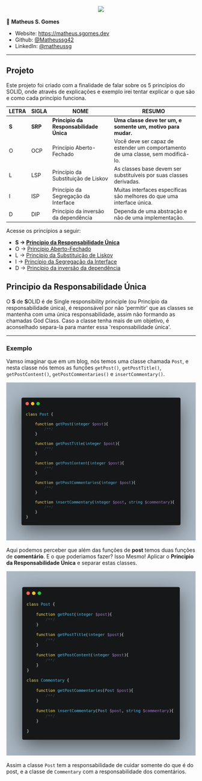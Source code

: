 <p align="center"><a target="_blank" href="https://matheus.sgomes.dev"><img src="https://matheus.sgomes.dev/img/logo_azul.png"></a></>


👤 **Matheus S. Gomes** 

* Website: https://matheus.sgomes.dev
* Github: [@Matheussg42](https://github.com/Matheussg42)
* LinkedIn: [@matheussg](https://linkedin.com/in/matheussg)

---

## Projeto

Este projeto foi criado com a finalidade de falar sobre os 5 princípios do SOLID, onde através de explicações e exemplo irei tentar explicar o que são e como cada princípio funciona.

LETRA       | SIGLA     | NOME                                  | RESUMO
------------|-----------|---------------------------------------|------------
**S**       | **SRP**   | **Principio da Responsabilidade Única**   | **Uma classe deve ter um, e somente um, motivo para mudar.**
O           | OCP       | Princípio Aberto-Fechado              | Você deve ser capaz de estender um comportamento de uma classe, sem modificá-lo.
L           | LSP       | Princípio da Substituição de Liskov   | As classes base devem ser substituíveis por suas classes derivadas.
I           | ISP       | Princípio da Segregação da Interface  | Muitas interfaces específicas são melhores do que uma interface única.
D           | DIP       | Princípio da inversão da dependência  | Dependa de uma abstração e não de uma implementação.

Acesse os princípios a seguir:
 
* **S -> <a href="/SRP">Principio da Responsabilidade Única</a>**
* O -> <a href="/OCP">Princípio Aberto-Fechado</a>
* L -> <a href="/LSP">Princípio da Substituição de Liskov</a>
* I -> <a href="/ISP">Princípio da Segregação da Interface</a>
* D -> <a href="/DIP">Princípio da inversão da dependência</a>

## Principio da Responsabilidade Única

O **S** de **S**OLID é de Single responsibility principle (ou Princípio da responsabilidade única), é responsável por não 'permitir' que as classes se mantenha com uma única responsabilidade, assim não formando as chamadas God Class. Caso a classe tenha mais de um objetivo, é aconselhado separa-la para manter essa 'responsabilidade única'.

---

### Exemplo

Vamso imaginar que em um blog, nós temos uma classe chamada `Post`, e nesta classe nós temos as funções `getPost()`, `getPostTitle()`, `getPostContent()`, `getPostCommentaries()` e `insertCommentary()`. 

![](./assets/Post.png)

Aqui podemos perceber que além das funções de **post** temos duas funções de **comentário**. E o que poderiamos fazer? Isso Mesmo! Aplicar o **Principio da Responsabilidade Única** e separar estas classes.

![](./assets/srp.png)

Assim a classe `Post` tem a responsabilidade de cuidar somente do que é do post, e a classe de `Commentary` com a responsabilidade dos comentários.